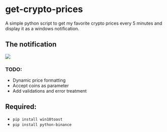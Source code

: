 # get-crypto-prices
A simple python script to get my favorite crypto prices every 5 minutes and display it as a windows notification.

## The notification
<img src="https://github.com/LucasMonir/Arduino-personal-projects/blob/master/prices.png?raw=true"></img>

### TODO:
* Dynamic price formatting
* Accept coins as parameter
* Add validations and error treatment

## Required:
* ```pip install win10toast```
* ```pip install python-binance```
